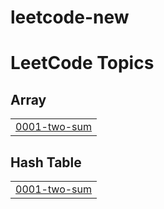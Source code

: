 # leetcode-new
<!---LeetCode Topics Start-->
# LeetCode Topics
## Array
|  |
| ------- |
| [0001-two-sum](https://github.com/saikumar305/leetcode-new/tree/master/0001-two-sum) |
## Hash Table
|  |
| ------- |
| [0001-two-sum](https://github.com/saikumar305/leetcode-new/tree/master/0001-two-sum) |
<!---LeetCode Topics End-->